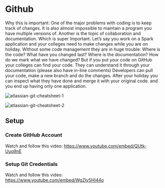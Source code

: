 # Github

Why this is important: One of the major problems with coding is to keep track of changes. It is also almost impossible to maintain a program you have multiple versions of. Another is the topic of collaboration and documentation. Which is super Important. Let’s say you work on a Spark application and your colleges need to make changes while you are on holiday. Without some code management they are in huge trouble: Where is the code? What have you changed last? Where is the documentation? How do we mark what we have changed? But if you put your code on GitHub your colleges can find your code. They can understand it through your documentation (please also have in-line comments) Developers can pull your code, make a new branch and do the changes. After your holiday you can inspect what they have done and merge it with your original code. and you end up having only one application.

![atlassian-git-cheatsheet-1](https://user-images.githubusercontent.com/62965911/212006609-a871bf80-a26e-4ab6-996b-eaab0a14f5b4.png)

![atlassian-git-cheatsheet-2](https://user-images.githubusercontent.com/62965911/212006617-88e6eb6b-b6d3-4a25-8827-4cfa0ab63d41.png)

## Setup

### Create GitHub Account

Watch and follow this video: https://www.youtube.com/embed/QUtk-Uuq9nE

### Setup Git Credentials

Watch and follow this video: https://www.youtube.com/embed/WgZIv5HI44o